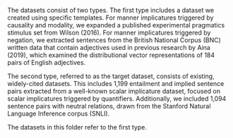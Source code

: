 The datasets consist of two types. The first type includes a dataset we created using specific templates. For manner implicatures triggered by causality and modality, we expanded a published experimental pragmatics stimulus set from Wilson (2016). For manner implicatures triggered by negation, we extracted sentences from the British National Corpus (BNC) written data that contain adjectives used in previous research by Aina (2019), which examined the distributional vector representations of 184 pairs of English adjectives.

The second type, referred to as the target dataset, consists of existing, widely-cited datasets. This includes 1,199 entailment and implied sentence pairs extracted from a well-known scalar implicature dataset, focused on scalar implicatures triggered by quantifiers. Additionally, we included 1,094 sentence pairs with neutral relations, drawn from the Stanford Natural Language Inference corpus (SNLI).

The datasets in this folder refer to the first type.
